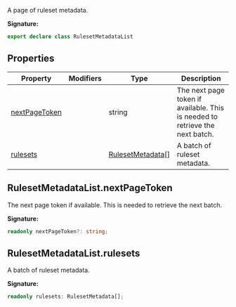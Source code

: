 A page of ruleset metadata.

<b>Signature:</b>

```typescript
export declare class RulesetMetadataList 
```

## Properties

|  Property | Modifiers | Type | Description |
|  --- | --- | --- | --- |
|  [nextPageToken](./firebase-admin.security-rules.rulesetmetadatalist.md#rulesetmetadatalistnextpagetoken) |  | string | The next page token if available. This is needed to retrieve the next batch. |
|  [rulesets](./firebase-admin.security-rules.rulesetmetadatalist.md#rulesetmetadatalistrulesets) |  | [RulesetMetadata](./firebase-admin.security-rules.rulesetmetadata.md#rulesetmetadata_interface)<!-- -->\[\] | A batch of ruleset metadata. |

## RulesetMetadataList.nextPageToken

The next page token if available. This is needed to retrieve the next batch.

<b>Signature:</b>

```typescript
readonly nextPageToken?: string;
```

## RulesetMetadataList.rulesets

A batch of ruleset metadata.

<b>Signature:</b>

```typescript
readonly rulesets: RulesetMetadata[];
```
